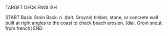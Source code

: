 TARGET DECK
ENGLISH

START
Basic
Groin
Back: n. (brit. Groyne) timber, stone, or concrete wall built at right angles to the coast to check beach erosion. [dial. Groin snout, from french]
END
